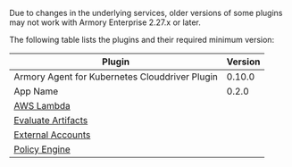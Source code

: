 Due to changes in the underlying services, older versions of some plugins may not work with Armory Enterprise 2.27.x or later. 

The following table lists the plugins and their required minimum version:

|  Plugin |  Version  |
|---------|-----------|
| Armory Agent for Kubernetes Clouddriver Plugin | 0.10.0 |
| App Name | 0.2.0 | 
| [AWS Lambda](https://github.com/spinnaker-plugins/aws-lambda-deployment-plugin-spinnaker) |    |
| [Evaluate Artifacts](https://github.com/armory-plugins/evaluate-artifacts-releases/) |  |
| [External Accounts](https://github.com/armory-plugins/external-accounts/releases) |  |
| [Policy Engine](https://github.com/armory-plugins/policy-engine-releases/releases) | |
